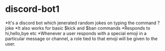 # discord-bot1

*It's a discord bot which jenerated random jokes on typing the command ?joke
*It also works for basic $kick and $ban commands
*Responds to hi,hello,bye etc
*Whenever a user responds with a special emoji in a particular message or channel, a role tied to that emoji will be given to the user.
